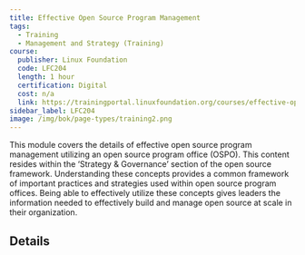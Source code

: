 ```yaml
---
title: Effective Open Source Program Management
tags: 
  - Training
  - Management and Strategy (Training)
course:
  publisher: Linux Foundation
  code: LFC204
  length: 1 hour
  certification: Digital
  cost: n/a
  link: https://trainingportal.linuxfoundation.org/courses/effective-open-source-program-management-lfc204
sidebar_label: LFC204
image: /img/bok/page-types/training2.png
---
```


This module covers the details of effective open source program management utilizing an open source program office (OSPO). This content resides within the ‘Strategy & Governance’ section of the open source framework. Understanding these concepts provides a common framework of important practices and strategies used within open source program offices. Being able to effectively utilize these concepts gives leaders the information needed to effectively build and manage open source at scale in their organization.

## Details

<CourseDetails course={frontMatter.course}/>
